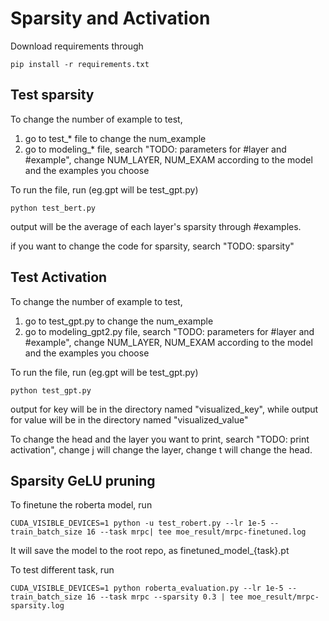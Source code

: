 # Sparsity and Activation

Download requirements through
```
pip install -r requirements.txt
```

## Test sparsity

To change the number of example to test,
1. go to test_* file to change the num_example
2. go to modeling_* file, search "TODO: parameters for #layer and #example", change NUM_LAYER, NUM_EXAM according to the model and the examples you choose

To run the file, run (eg.gpt will be test_gpt.py)
```
python test_bert.py
```

output will be the average of each layer's sparsity through #examples.

if you want to change the code for sparsity, search "TODO: sparsity"

## Test Activation
To change the number of example to test,
1. go to test_gpt.py to change the num_example
2. go to modeling_gpt2.py file, search "TODO: parameters for #layer and #example", change NUM_LAYER, NUM_EXAM according to the model and the examples you choose

To run the file, run (eg.gpt will be test_gpt.py)
```
python test_gpt.py
```
output for key will be in the directory named "visualized_key", while output for value will be in the directory named "visualized_value"

To change the head and the layer you want to print, search "TODO: print activation", change j will change the layer, change t will change the head.


## Sparsity GeLU pruning

To finetune the roberta model, run
```
CUDA_VISIBLE_DEVICES=1 python -u test_robert.py --lr 1e-5 --train_batch_size 16 --task mrpc| tee moe_result/mrpc-finetuned.log
```

It will save the model to the root repo, as finetuned_model_{task}.pt

To test different task, run
```
CUDA_VISIBLE_DEVICES=1 python roberta_evaluation.py --lr 1e-5 --train_batch_size 16 --task mrpc --sparsity 0.3 | tee moe_result/mrpc-sparsity.log 
```
